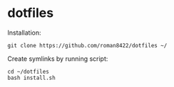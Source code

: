 dotfiles
========

Installation:

    git clone https://github.com/roman8422/dotfiles ~/

Create symlinks by running script:

    cd ~/dotfiles
    bash install.sh
